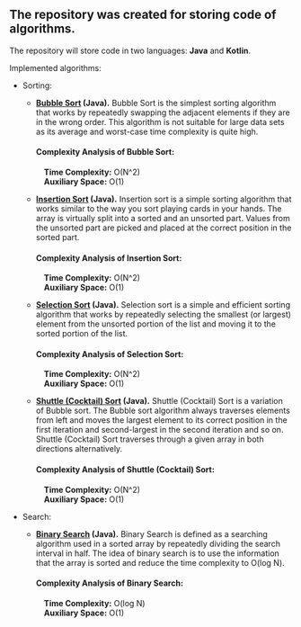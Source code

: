 <h2><b>The repository was created for storing code of algorithms.</b></h2>

The repository will store code in two languages: <b>Java</b> and <b>Kotlin</b>.

Implemented algorithms:
 * Sorting:
   * <b>[Bubble Sort](https://www.geeksforgeeks.org/bubble-sort/ "Bubble Sort – Data Structure and Algorithm Tutorials") (Java).</b>
     Bubble Sort is the simplest sorting algorithm that works by repeatedly swapping the adjacent elements if they are in the wrong order.
     This algorithm is not suitable for large data sets as its average and worst-case time complexity is quite high.
     <b><h4>Complexity Analysis of Bubble Sort:</h4></b>
     &emsp;<b>Time Complexity:</b> O(N^2)
     </br>&emsp;<b>Auxiliary Space:</b> O(1)

   * <b>[Insertion Sort](https://www.geeksforgeeks.org/insertion-sort/ "Insertion Sort – Data Structure and Algorithm Tutorials") (Java).</b>
    Insertion sort is a simple sorting algorithm that works similar to the way you sort playing cards in your hands.
    The array is virtually split into a sorted and an unsorted part. Values from the unsorted part are picked and placed at the correct position in the sorted part.
    <b><h4>Complexity Analysis of Insertion Sort:</h4></b>
    &emsp;<b>Time Complexity:</b> O(N^2)
    </br>&emsp;<b>Auxiliary Space:</b> O(1)

   * <b>[Selection Sort](https://www.geeksforgeeks.org/selection-sort/ "Selection Sort – Data Structure and Algorithm Tutorials") (Java).</b>
    Selection sort is a simple and efficient sorting algorithm that works by repeatedly selecting the smallest (or largest) element from the unsorted portion of the list
    and moving it to the sorted portion of the list.
    <b><h4>Complexity Analysis of Selection Sort:</h4></b>
    &emsp;<b>Time Complexity:</b> O(N^2)
    </br>&emsp;<b>Auxiliary Space:</b> O(1)

   * <b>[Shuttle (Cocktail) Sort](https://www.geeksforgeeks.org/cocktail-sort/ "Cocktail Sort") (Java).</b>
    Shuttle (Cocktail) Sort is a variation of Bubble sort. The Bubble sort algorithm always traverses elements from left and
    moves the largest element to its correct position in the first iteration and second-largest in the second iteration and so on.
    Shuttle (Cocktail) Sort traverses through a given array in both directions alternatively.
    <b><h4>Complexity Analysis of Shuttle (Cocktail) Sort:</h4></b>
    &emsp;<b>Time Complexity:</b> O(N^2)
    </br>&emsp;<b>Auxiliary Space:</b> O(1)

 * Search:
   * <b>[Binary Search](https://www.geeksforgeeks.org/binary-search/ "Binary Search – Data Structure and Algorithm Tutorials") (Java).</b>
   Binary Search is defined as a searching algorithm used in a sorted array by repeatedly dividing the search interval in half.
   The idea of binary search is to use the information that the array is sorted and reduce the time complexity to O(log N).
   <b><h4>Complexity Analysis of Binary Search:</h4></b>
   &emsp;<b>Time Complexity:</b> O(log N)
   </br>&emsp;<b>Auxiliary Space:</b> O(1)
